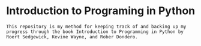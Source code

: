 # Introduction to Programing in Python

	This repository is my method for keeping track of and backing up my progress through the book Introduction to Programming in Python by Roert Sedgewick, Kevine Wayne, and Rober Dondero. 
